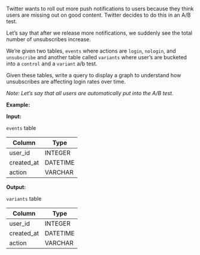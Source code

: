 ﻿
Twitter wants to roll out more push notifications to users because they think users are missing out on good content. Twitter decides to do this in an A/B test.

Let’s say that after we release more notifications, we suddenly see the total number of unsubscribes increase.

We’re given two tables,  `events` where actions are  `login`,  `nologin`, and  `unsubscribe`  and another table called `variants`  where user’s are bucketed into a `control`  and a `variant`  a/b test.

Given these tables, write a query to display a graph to understand how unsubscribes are affecting login rates over time.

_Note: Let’s say that all users are automatically put into the A/B test._

**Example:**

**Input:**

`events`  table


|   Column   |   Type   |
|------------|----------|
| user_id    | INTEGER  |
| created_at | DATETIME |
| action     | VARCHAR  |




**Output:**

`variants`  table



|   Column   |   Type   |
|------------|----------|
| user_id    | INTEGER  |
| created_at | DATETIME |
| action     | VARCHAR  |


